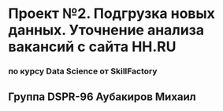 # Проект №2. Подгрузка новых данных. Уточнение анализа вакансий с сайта HH.RU
### по курсу Data Science от SkillFactory
## Группа DSPR-96 Аубакиров Михаил


